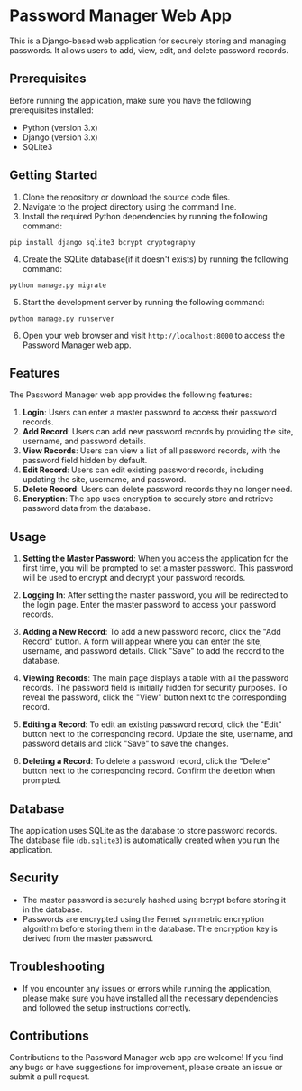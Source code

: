 # Password Manager Web App

This is a Django-based web application for securely storing and managing passwords. It allows users to add, view, edit, and delete password records.

## Prerequisites

Before running the application, make sure you have the following prerequisites installed:

- Python (version 3.x)
- Django (version 3.x)
- SQLite3

## Getting Started

1. Clone the repository or download the source code files.
2. Navigate to the project directory using the command line.
3. Install the required Python dependencies by running the following command:
```
pip install django sqlite3 bcrypt cryptography
```
4. Create the SQLite database(if it doesn't exists) by running the following command:
```
python manage.py migrate
```
5. Start the development server by running the following command:
```
python manage.py runserver
```
6. Open your web browser and visit `http://localhost:8000` to access the Password Manager web app.

## Features

The Password Manager web app provides the following features:

1. **Login**: Users can enter a master password to access their password records.
2. **Add Record**: Users can add new password records by providing the site, username, and password details.
3. **View Records**: Users can view a list of all password records, with the password field hidden by default.
4. **Edit Record**: Users can edit existing password records, including updating the site, username, and password.
5. **Delete Record**: Users can delete password records they no longer need.
6. **Encryption**: The app uses encryption to securely store and retrieve password data from the database.

## Usage

1. **Setting the Master Password**: When you access the application for the first time, you will be prompted to set a master password. This password will be used to encrypt and decrypt your password records.

2. **Logging In**: After setting the master password, you will be redirected to the login page. Enter the master password to access your password records.

3. **Adding a New Record**: To add a new password record, click the "Add Record" button. A form will appear where you can enter the site, username, and password details. Click "Save" to add the record to the database.

4. **Viewing Records**: The main page displays a table with all the password records. The password field is initially hidden for security purposes. To reveal the password, click the "View" button next to the corresponding record.

5. **Editing a Record**: To edit an existing password record, click the "Edit" button next to the corresponding record. Update the site, username, and password details and click "Save" to save the changes.

6. **Deleting a Record**: To delete a password record, click the "Delete" button next to the corresponding record. Confirm the deletion when prompted.

## Database

The application uses SQLite as the database to store password records. The database file (`db.sqlite3`) is automatically created when you run the application.

## Security

- The master password is securely hashed using bcrypt before storing it in the database.
- Passwords are encrypted using the Fernet symmetric encryption algorithm before storing them in the database. The encryption key is derived from the master password.

## Troubleshooting

- If you encounter any issues or errors while running the application, please make sure you have installed all the necessary dependencies and followed the setup instructions correctly.

## Contributions

Contributions to the Password Manager web app are welcome! If you find any bugs or have suggestions for improvement, please create an issue or submit a pull request.

